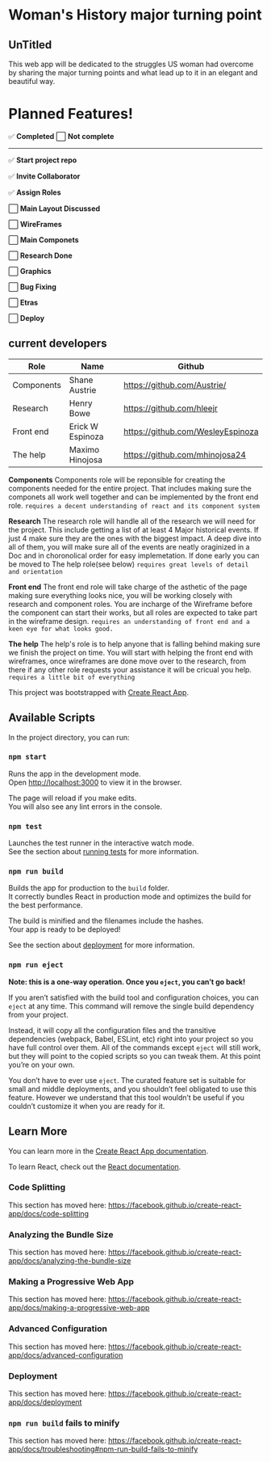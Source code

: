 # Woman's History major turning point
## UnTitled

This web app will be dedicated to the struggles US woman had overcome by sharing the major turning points and what lead up to it in an elegant and beautiful way.


# Planned Features!
✅ **Completed**  ⬜ **Not complete**

----------------------------------------------
 
✅ **Start project repo**

✅ **Invite Collaborator**

✅ **Assign Roles**

⬜ **Main Layout Discussed**

⬜ **WireFrames**

⬜ **Main Componets**

⬜ **Research Done**

⬜ **Graphics**

⬜ **Bug Fixing**

⬜ **Etras**

⬜ **Deploy**
 
 ## current developers
| Role | Name | Github |
| ------ | ------ | ------ |
| Components | Shane Austrie | https://github.com/Austrie/ |
| Research | Henry Bowe | https://github.com/hleejr |
| Front end| Erick W Espinoza | https://github.com/WesleyEspinoza |
| The help | Maximo Hinojosa | https://github.com/mhinojosa24 |

**Components**
Components role will be reponsible for creating the components needed for the entire project. That includes making sure the componets all work well together and can be implemented by the front end role. `requires a decent understanding of react and its component system`

**Research**
The research role will handle all of the research we will need for the project. This include getting a list of at least 4 Major historical events. If just 4 make sure they are the ones with the biggest impact. A deep dive into all of them, you will make sure all of the events are neatly oraginized in a Doc and in choronolical order for easy implemetation. If done early you can be moved to The help role(see below) `requires great levels of detail and orientation`

**Front end**
The front end role will take charge of the asthetic of the page making sure everything looks nice, you will be working closely with research and component roles. You are incharge of the Wireframe before the component can start their works, but all roles are expected to take part in the wireframe design. `requires an understanding of front end and a keen eye for what looks good.`

**The help**
The help's role is to help anyone that is falling behind making sure we finish the project on time. You will start with helping the front end with wireframes, once wireframes are done move over to the research, from there if any other role requests your assistance it will be cricual you help. `requires a little bit of everything`


This project was bootstrapped with [Create React App](https://github.com/facebook/create-react-app).

## Available Scripts

In the project directory, you can run:

### `npm start`

Runs the app in the development mode.<br />
Open [http://localhost:3000](http://localhost:3000) to view it in the browser.

The page will reload if you make edits.<br />
You will also see any lint errors in the console.

### `npm test`

Launches the test runner in the interactive watch mode.<br />
See the section about [running tests](https://facebook.github.io/create-react-app/docs/running-tests) for more information.

### `npm run build`

Builds the app for production to the `build` folder.<br />
It correctly bundles React in production mode and optimizes the build for the best performance.

The build is minified and the filenames include the hashes.<br />
Your app is ready to be deployed!

See the section about [deployment](https://facebook.github.io/create-react-app/docs/deployment) for more information.

### `npm run eject`

**Note: this is a one-way operation. Once you `eject`, you can’t go back!**

If you aren’t satisfied with the build tool and configuration choices, you can `eject` at any time. This command will remove the single build dependency from your project.

Instead, it will copy all the configuration files and the transitive dependencies (webpack, Babel, ESLint, etc) right into your project so you have full control over them. All of the commands except `eject` will still work, but they will point to the copied scripts so you can tweak them. At this point you’re on your own.

You don’t have to ever use `eject`. The curated feature set is suitable for small and middle deployments, and you shouldn’t feel obligated to use this feature. However we understand that this tool wouldn’t be useful if you couldn’t customize it when you are ready for it.

## Learn More

You can learn more in the [Create React App documentation](https://facebook.github.io/create-react-app/docs/getting-started).

To learn React, check out the [React documentation](https://reactjs.org/).

### Code Splitting

This section has moved here: https://facebook.github.io/create-react-app/docs/code-splitting

### Analyzing the Bundle Size

This section has moved here: https://facebook.github.io/create-react-app/docs/analyzing-the-bundle-size

### Making a Progressive Web App

This section has moved here: https://facebook.github.io/create-react-app/docs/making-a-progressive-web-app

### Advanced Configuration

This section has moved here: https://facebook.github.io/create-react-app/docs/advanced-configuration

### Deployment

This section has moved here: https://facebook.github.io/create-react-app/docs/deployment

### `npm run build` fails to minify

This section has moved here: https://facebook.github.io/create-react-app/docs/troubleshooting#npm-run-build-fails-to-minify
